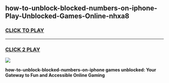 
## how-to-unblock-blocked-numbers-on-iphone-Play-Unblocked-Games-Online-nhxa8
<h3>
<a href="https://premium76.site?title=how-to-unblock-blocked-numbers-on-iphone&ref=25A">CLICK TO PLAY</a></h3>
<hr>

<h3>
<a href="https://premium76.site?title=how-to-unblock-blocked-numbers-on-iphone&ref=25A">CLICK 2 PLAY</a>
  
</h3>

<a href="https://premium76.site?title=how-to-unblock-blocked-numbers-on-iphone&ref=25A"><img src="https://clearcache.store/games.png"></a>


**how-to-unblock-blocked-numbers-on-iphone games unblocked: Your Gateway to Fun and Accessible Online Gaming**
